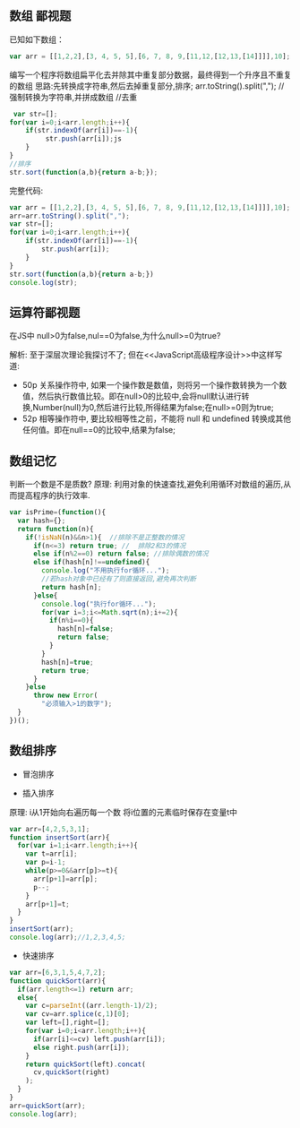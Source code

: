## 数组 鄙视题  

已知如下数组：
```js
var arr = [[1,2,2],[3, 4, 5, 5],[6, 7, 8, 9,[11,12,[12,13,[14]]]],10];
```
编写一个程序将数组扁平化去并除其中重复部分数据，最终得到一个升序且不重复的数组
思路:先转换成字符串,然后去掉重复部分,排序;
arr.toString().split(",");   //强制转换为字符串,并拼成数组
//去重
```js
 var str=[];
for(var i=0;i<arr.length;i++){
    if(str.indexOf(arr[i])==-1){
         str.push(arr[i]);js
    }
}  
//排序
str.sort(function(a,b){return a-b;});
```
完整代码:
```js
var arr = [[1,2,2],[3, 4, 5, 5],[6, 7, 8, 9,[11,12,[12,13,[14]]]],10];
arr=arr.toString().split(",");
var str=[];
for(var i=0;i<arr.length;i++){
    if(str.indexOf(arr[i])==-1){
        str.push(arr[i]);
    }
}  
str.sort(function(a,b){return a-b;})
console.log(str);
```

## 运算符鄙视题

在JS中 null>0为false,nul==0为false,为什么null>=0为true?

解析: 至于深层次理论我探讨不了;
但在&lt;&lt;JavaScript高级程序设计&gt;&gt;中这样写道:
- 50p 关系操作符中, 如果一个操作数是数值，则将另一个操作数转换为一个数值，然后执行数值比较。即在null>0的比较中,会将null默认进行转换,Number(null)为0,然后进行比较,所得结果为false;在null>=0则为true;
- 52p  相等操作符中, 要比较相等性之前，不能将 null 和 undefined 转换成其他任何值。即在null==0的比较中,结果为false;


## 数组记忆

判断一个数是不是质数?
原理: 利用对象的快速查找,避免利用循环对数组的遍历,从而提高程序的执行效率.

```js
var isPrime=(function(){
  var hash={};
  return function(n){
    if(!isNaN(n)&&n>1){  //排除不是正整数的情况
      if(n<=3) return true; //  排除2和3的情况
      else if(n%2==0) return false; //排除偶数的情况
      else if(hash[n]!==undefined){
        console.log("不用执行for循环...");    
        //若hash对象中已经有了则直接返回,避免再次判断
        return hash[n];
      }else{
        console.log("执行for循环...");
        for(var i=3;i<=Math.sqrt(n);i+=2){
          if(n%i==0){
            hash[n]=false;
            return false;
          }
        }
        hash[n]=true;
        return true;
      }
    }else
      throw new Error(
        "必须输入>1的数字");
  }
})();
```

## 数组排序


- 冒泡排序



- 插入排序

原理: i从1开始向右遍历每一个数 将i位置的元素临时保存在变量t中
```js
var arr=[4,2,5,3,1];
function insertSort(arr){
  for(var i=1;i<arr.length;i++){
    var t=arr[i];
    var p=i-1;
    while(p>=0&&arr[p]>=t){
      arr[p+1]=arr[p];
      p--;
    }
    arr[p+1]=t;
  }
}
insertSort(arr);
console.log(arr);//1,2,3,4,5;
```





- 快速排序

```js
var arr=[6,3,1,5,4,7,2];
function quickSort(arr){
  if(arr.length<=1) return arr;
  else{
    var c=parseInt((arr.length-1)/2);
    var cv=arr.splice(c,1)[0];
    var left=[],right=[];
    for(var i=0;i<arr.length;i++){
      if(arr[i]<=cv) left.push(arr[i]);
      else right.push(arr[i]);
    }
    return quickSort(left).concat(
      cv,quickSort(right)
    );
  }
}
arr=quickSort(arr);
console.log(arr);
```

